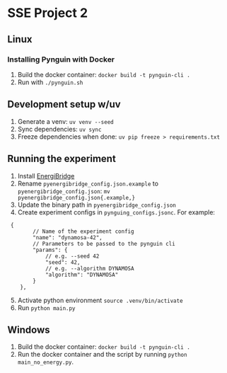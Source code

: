 # SSE Project 2

## Linux

### Installing Pynguin with Docker

1. Build the docker container: `docker build -t pynguin-cli .`
2. Run with `./pynguin.sh`

## Development setup w/uv

1. Generate a venv: `uv venv --seed`
2. Sync dependencies: `uv sync`
3. Freeze dependencies when done: `uv pip freeze > requirements.txt`

## Running the experiment

1. Install [EnergiBridge](https://github.com/tdurieux/EnergiBridge)
2. Rename `pyenergibridge_config.json.example` to `pyenergibridge_config.json`: `mv pyenergibridge_config.json{.example,}`
3. Update the binary path in `pyenergibridge_config.json`
4. Create experiment configs in `pynguing_configs.jsonc`. For example:

```jsonc
 {
        // Name of the experiment config
        "name": "dynamosa-42",
        // Parameters to be passed to the pynguin cli
        "params": {
            // e.g. --seed 42
            "seed": 42,
            // e.g. --algorithm DYNAMOSA
            "algorithm": "DYNAMOSA"
        }
    },
```

5. Activate python environment `source .venv/bin/activate`
6. Run `python main.py`

## Windows

1. Build the docker container: `docker build -t pynguin-cli .`
2. Run the docker container and the script by running `python main_no_energy.py`.